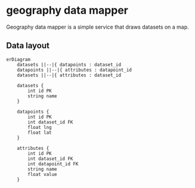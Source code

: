 # geography data mapper

Geography data mapper is a simple service that draws datasets on a map.


## Data layout 

```mermaid
erDiagram
    datasets ||--|{ datapoints : dataset_id
    datapoints ||--|{ attributes : datapoint_id
    datasets ||--|{ attributes : dataset_id

    datasets {
        int id PK
        string name
    }

    datapoints {
        int id PK
        int dataset_id FK
        float lng
        float lat
    }
    
    attributes {
        int id PK
        int dataset_id FK
        int datapoint_id FK
        string name
        float value
    }
```


